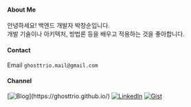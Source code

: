#### About Me
안녕하세요! 백엔드 개발자 박창순입니다.     
개발 기술이나 아키텍처, 방법론 등을 배우고 적용하는 것을 좋아합니다.

<!-- #### Project
- [수학맞츔(MATCHuuM)](https://www.matchuum.ai/) (2023~) - 과외 매칭 애플리케이션    
- [유도매니저](https://github.com/Ghosttrio/judo-manager) (2024) - 유도장 관리 서비스
- [길바닥](https://github.com/Ghosttrio/gilbadak) (2024) - 버스킹 동아리 관리 서비스 -->

<!-- #### Skills
- Java, Kotiln
- Spring Framework, Spring Boot, Spring Security, Spring Data JPA
- JPA, QueryDSL
- MySQL
- Docker -->

#### Contact
Email `ghosttrio.mail@gmail.com`

#### Channel
[![Blog](https://img.shields.io/badge/Blog-FF7200?style=for-the-badge&logo=bloglovin&logoColor=white")](https://ghosttrio.github.io/)
[![LinkedIn](https://img.shields.io/badge/linkedin-%230077B5.svg?style=for-the-badge&logo=linkedin&logoColor=white)](https://www.linkedin.com/in/ghosttrio/)
[![Gist](https://img.shields.io/badge/Gist-212529.svg?style=for-the-badge&logo=Gist&logoColor=black)](https://gist.github.com/Ghosttrio)

<!-- [![Hits](https://hits.seeyoufarm.com/api/count/incr/badge.svg?url=https%3A%2F%2Fgithub.com%2FGhosttrio&count_bg=%23353733&title_bg=%2300BC84&icon=&icon_color=%23289CFF&title=hits&edge_flat=false)](https://hits.seeyoufarm.com)
-->
